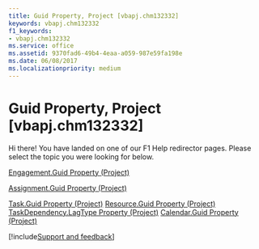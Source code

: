 ```yaml
---
title: Guid Property, Project [vbapj.chm132332]
keywords: vbapj.chm132332
f1_keywords:
- vbapj.chm132332
ms.service: office
ms.assetid: 9370fad6-49b4-4eaa-a059-987e59fa198e
ms.date: 06/08/2017
ms.localizationpriority: medium
---
```



# Guid Property, Project [vbapj.chm132332]

Hi there! You have landed on one of our F1 Help redirector pages. Please select the topic you were looking for below.

[Engagement.Guid Property (Project)](https://msdn.microsoft.com/library/bd65661c-982d-8a1d-8d1b-24a41c9c5abd%28Office.15%29.aspx)

[Assignment.Guid Property (Project)](https://msdn.microsoft.com/library/c6db05fe-e2f1-edb7-e622-5b2d5e791237%28Office.15%29.aspx)

[Task.Guid Property (Project)](https://msdn.microsoft.com/library/0a40e2ac-86a7-0e9d-17d7-7b187b32952c%28Office.15%29.aspx)
[Resource.Guid Property (Project)](https://msdn.microsoft.com/library/ff5bd208-b6eb-3226-8935-b25e2635a278%28Office.15%29.aspx)
[TaskDependency.LagType Property (Project)](https://msdn.microsoft.com/library/0c055a94-ea5f-1267-0b61-d3a50c6bc9b4%28Office.15%29.aspx)
[Calendar.Guid Property (Project)](https://msdn.microsoft.com/library/08230f82-fd1b-ef99-18e3-f6be75c3d2a8%28Office.15%29.aspx)

[!include[Support and feedback](~/includes/feedback-boilerplate.md)]